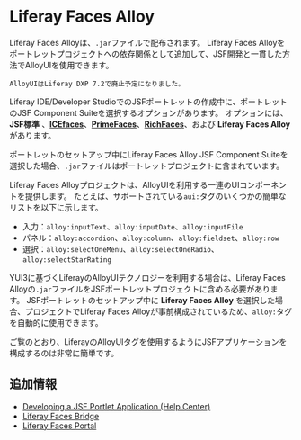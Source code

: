 # Liferay Faces Alloy

Liferay Faces Alloyは、`.jar`ファイルで配布されます。 Liferay Faces Alloyをポートレットプロジェクトへの依存関係として追加して、JSF開発と一貫した方法でAlloyUIを使用できます。

```{note}
AlloyUIはLiferay DXP 7.2で廃止予定になりました。
```

Liferay IDE/Developer StudioでのJSFポートレットの作成中に、ポートレットのJSF Component Suiteを選択するオプションがあります。 オプションには、 **JSF標準** 、[**ICEfaces**](http://www.icesoft.org/java/projects/ICEfaces/overview.jsf)、[**PrimeFaces**](http://primefaces.org/)、[**RichFaces**](http://richfaces.jboss.org/)、および **Liferay Faces Alloy** があります。

ポートレットのセットアップ中にLiferay Faces Alloy JSF Component Suiteを選択した場合、`.jar`ファイルはポートレットプロジェクトに含まれています。

Liferay Faces Alloyプロジェクトは、AlloyUIを利用する一連のUIコンポーネントを提供します。 たとえば、サポートされている`aui:`タグのいくつかの簡単なリストを以下に示します。

* 入力：`alloy:inputText`、`alloy:inputDate`、`alloy:inputFile`
* パネル：`alloy:accordion`、`alloy:column`、`alloy:fieldset`、`alloy:row`
* 選択：`alloy:selectOneMenu`、`alloy:selectOneRadio`、`alloy:selectStarRating`

YUI3に基づくLiferayのAlloyUIテクノロジーを利用する場合は、Liferay Faces Alloyの`.jar`ファイルをJSFポートレットプロジェクトに含める必要があります。 JSFポートレットのセットアップ中に **Liferay Faces Alloy** を選択した場合、プロジェクトでLiferay Faces Alloyが事前構成されているため、`alloy:`タグを自動的に使用できます。

ご覧のとおり、LiferayのAlloyUIタグを使用するようにJSFアプリケーションを構成するのは非常に簡単です。

## 追加情報

* [Developing a JSF Portlet Application \(Help Center\)](https://help.liferay.com/hc/en-us/articles/360029069451-Developing-a-JSF-Portlet-Application)
* [Liferay Faces Bridge](./liferay-faces-bridge.md)
* [Liferay Faces Portal](./liferay-faces-portal.md)